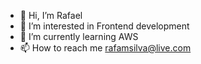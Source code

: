 - 👋 Hi, I’m Rafael
- 👀 I’m interested in Frontend development
- 🌱 I’m currently learning AWS
- 📫 How to reach me rafamsilva@live.com

<!---
rafamsilva/rafamsilva is a ✨ special ✨ repository because its `README.md` (this file) appears on your GitHub profile.
You can click the Preview link to take a look at your changes.
--->
